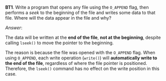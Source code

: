 **BT1**. Write a program that opens any file using the `O_APPEND` flag, then performs a *seek* to the beginning of the file and writes some data to that file. Where will the data appear in the file and why?

*Answer*:

The data will be written at the **end of the file**, **not at the beginning**, despite calling `lseek()` to move the pointer to the beginning.

The reason is because the file was opened with the `O_APPEND` flag. When using `O_APPEND`, each write operation (`write()`) will **automatically write to the end of the file**, regardless of where the file pointer is positioned. Therefore, the `lseek()` command has no effect on the write position in this case.
